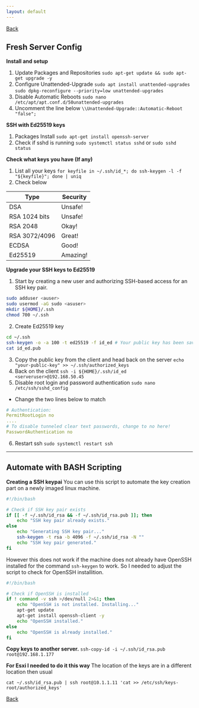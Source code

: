 ```yaml
---
layout: default
---
```

[Back](./)

## Fresh Server Config

**Install and setup**

1. Update Packages and Repositories
`sudo apt-get update && sudo apt-get upgrade -y`
2. Configure Unattended-Upgrade
`sudo apt install unattended-upgrades`
`sudo dpkg-reconfigure --priority=low unattended-upgrades`
3. Disable Automatic Reboots
`sudo nano /etc/apt/apt.conf.d/50unattended-upgrades`
4. Uncomment the line below 
`\\Unattended-Upgrade::Automatic-Reboot "false";`

**SSH with Ed25519 keys**

1. Packages Install
`sudo apt-get install openssh-server`
2. Check if sshd is running
`sudo systemctl status sshd`
or 
`sudo sshd status`

**Check what keys you have (If any)**

1. List all your keys
`for keyfile in ~/.ssh/id_*; do ssh-keygen -l -f "${keyfile}"; done | uniq`
2. Check below 

| **Type**      | **Security** |
|---------------|--------------|
| DSA           | Unsafe!      |
| RSA 1024 bits | Unsafe!      |
| RSA 2048      | Okay!        |
| RSA 3072/4096 | Great!       |
| ECDSA         | Good!        |
| Ed25519       | Amazing!     |

**Upgrade your SSH keys to Ed25519**

1. Start by creating a new user and authorizing SSH-based access for an SSH key pair.
```bash
sudo adduser <auser>
sudo usermod -aG sudo <asuser> 
mkdir ${HOME}/.ssh
chmod 700 ~/.ssh
```
2. Create Ed25519 key
```bash
cd ~/.ssh
ssh-keygen -o -a 100 -t ed25519 -f id_ed # Your public key has been saved in id_ed.pub
cat id_ed.pub
```
3. Copy the public key from the client and head back on the server 
`echo "your-public-key" >> ~/.ssh/authorized_keys`
4. Back on the client
`ssh -i ${HOME}/.ssh/id_ed <serveruser>@192.168.50.45`
5. Disable root login and password authentication 
`sudo nano /etc/ssh/sshd_config`
- Change the two lines below to match
```yml
# Authentication:
PermitRootLogin no
....
# To disable tunneled clear text passwords, change to no here!
PasswordAuthentication no
```
6. Restart ssh
`sudo systemctl restart ssh`

* * *

## Automate with BASH Scripting

**Creating a SSH keypai**
You can use this script to automate the key creation part on a newly imaged linux machine. 
```BASH
#!/bin/bash

# Check if SSH key pair exists
if [[ -f ~/.ssh/id_rsa && -f ~/.ssh/id_rsa.pub ]]; then
    echo "SSH key pair already exists."
else
    echo "Generating SSH key pair..."
    ssh-keygen -t rsa -b 4096 -f ~/.ssh/id_rsa -N ""
    echo "SSH key pair generated."
fi
```

However this does not work if the machine does not already have OpenSSH installed for the command `ssh-keygen` to work.
So I needed to adjust the script to check for OpenSSH installition.

```BASH
#!/bin/bash

# Check if OpenSSH is installed 
if ! command -v ssh >/dev/null 2>&1; then 
	echo "OpenSSH is not installed. Installing..." 
	apt-get update 
	apt-get install openssh-client -y 
	echo "OpenSSH installed." 
else 
	echo "OpenSSH is already installed." 
fi
```

**Copy keys to another server.**
`ssh-copy-id -i ~/.ssh/id_rsa.pub root@192.168.1.177`

**For Esxi I needed to do it this way**
The location of the keys are in a different location then usual
```
cat ~/.ssh/id_rsa.pub | ssh root@10.1.1.11 'cat >> /etc/ssh/keys-root/authorized_keys' 
```

[Back](./)

